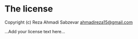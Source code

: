# The license

Copyright (c) Reza Ahmadi Sabzevar <ahmadireza15@gmail.com>

...Add your license text here...